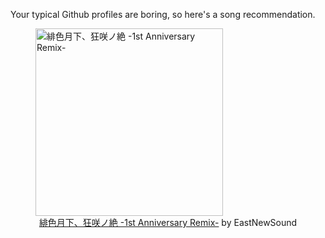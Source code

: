 Your typical Github profiles are boring, so here's a song recommendation.
<figure><img width="300" height="300" src="https://i.scdn.co/image/ab67616d0000b273354cf8c94d822d00dd4a3f50" alt="緋色月下、狂咲ノ絶 -1st Anniversary Remix-" /><figcaption align="center"><a href="https://open.spotify.com/track/54BCBHVE768LRKC8W9b8tb" target="_blank">緋色月下、狂咲ノ絶 -1st Anniversary Remix-</a> by EastNewSound</figcaption></figure>
